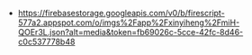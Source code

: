 - https://firebasestorage.googleapis.com/v0/b/firescript-577a2.appspot.com/o/imgs%2Fapp%2Fxinyiheng%2FmiH-QOEr3L.json?alt=media&token=fb69026c-5cce-42fc-8d46-c0c537778b48
